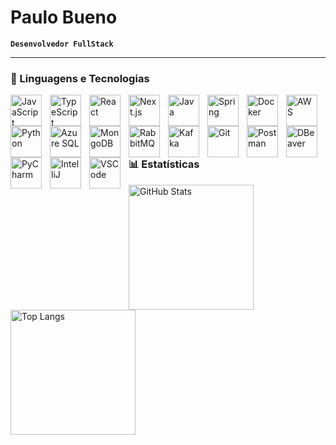 # Paulo Bueno

**`Desenvolvedor FullStack`**

---

### 🤖 Linguagens e Tecnologias

<img 
  align="left" 
  alt="JavaScript" 
  title="JavaScript" 
  width="50px" 
  style="padding-right: 10px;" 
  src="https://cdn.jsdelivr.net/gh/devicons/devicon@latest/icons/javascript/javascript-original.svg" 
/>

<img 
  align="left" 
  alt="TypeScript" 
  title="TypeScript" 
  width="50px" 
  style="padding-right: 10px;" 
  src="https://cdn.jsdelivr.net/gh/devicons/devicon@latest/icons/typescript/typescript-original.svg" 
/>

<img 
  align="left" 
  alt="React" 
  title="React" 
  width="50px" 
  style="padding-right: 10px;" 
  src="https://cdn.jsdelivr.net/gh/devicons/devicon@latest/icons/react/react-original.svg" 
/>

<img 
  align="left" 
  alt="Next.js" 
  title="Next.js" 
  width="50px" 
  style="padding-right: 10px;" 
  src="https://cdn.jsdelivr.net/gh/devicons/devicon@latest/icons/nextjs/nextjs-original.svg" 
/>

<img 
  align="left" 
  alt="Java" 
  title="Java" 
  width="50px" 
  style="padding-right: 10px;" 
  src="https://cdn.jsdelivr.net/gh/devicons/devicon@latest/icons/java/java-original.svg" 
/>

<img 
  align="left" 
  alt="Spring" 
  title="Spring" 
  width="50px" 
  style="padding-right: 10px;" 
  src="https://cdn.jsdelivr.net/gh/devicons/devicon@latest/icons/spring/spring-original.svg" 
/>

<img 
  align="left" 
  alt="Docker" 
  title="Docker" 
  width="50px" 
  style="padding-right: 10px;" 
  src="https://cdn.jsdelivr.net/gh/devicons/devicon@latest/icons/docker/docker-original.svg" 
/>

<img 
  align="left" 
  alt="AWS" 
  title="AWS" 
  width="50px" 
  style="padding-right: 10px;" 
  src="https://cdn.jsdelivr.net/gh/devicons/devicon@latest/icons/amazonwebservices/amazonwebservices-original-wordmark.svg" 
/>

<img 
  align="left" 
  alt="Python" 
  title="Python" 
  width="50px" 
  style="padding-right: 10px;" 
  src="https://cdn.jsdelivr.net/gh/devicons/devicon@latest/icons/python/python-original.svg" 
/>

<img 
  align="left" 
  alt="Azure SQL" 
  title="Azure SQL Database" 
  width="50px" 
  style="padding-right: 10px;" 
  src="https://cdn.jsdelivr.net/gh/devicons/devicon@latest/icons/azuresqldatabase/azuresqldatabase-original.svg" 
/>

<img 
  align="left" 
  alt="MongoDB" 
  title="MongoDB" 
  width="50px" 
  style="padding-right: 10px;" 
  src="https://cdn.jsdelivr.net/gh/devicons/devicon@latest/icons/mongodb/mongodb-original.svg" 
/>

<img 
  align="left" 
  alt="RabbitMQ" 
  title="RabbitMQ" 
  width="50px" 
  style="padding-right: 10px;" 
  src="https://cdn.jsdelivr.net/gh/devicons/devicon@latest/icons/rabbitmq/rabbitmq-original.svg" 
/>

<img 
  align="left" 
  alt="Kafka" 
  title="Apache Kafka" 
  width="50px" 
  style="padding-right: 10px;" 
  src="https://cdn.jsdelivr.net/gh/devicons/devicon@latest/icons/apachekafka/apachekafka-original.svg" 
/>

<img 
  align="left" 
  alt="Git" 
  title="Git" 
  width="50px" 
  style="padding-right: 10px;" 
  src="https://cdn.jsdelivr.net/gh/devicons/devicon@latest/icons/git/git-original.svg" 
/>

<img 
  align="left" 
  alt="Postman" 
  title="Postman" 
  width="50px" 
  style="padding-right: 10px;" 
  src="https://cdn.jsdelivr.net/gh/devicons/devicon@latest/icons/postman/postman-original.svg" 
/>

<img 
  align="left" 
  alt="DBeaver" 
  title="DBeaver" 
  width="50px" 
  style="padding-right: 10px;" 
  src="https://cdn.jsdelivr.net/gh/devicons/devicon@latest/icons/dbeaver/dbeaver-original.svg" 
/>

<img 
  align="left" 
  alt="PyCharm" 
  title="PyCharm" 
  width="50px" 
  style="padding-right: 10px;" 
  src="https://cdn.jsdelivr.net/gh/devicons/devicon@latest/icons/pycharm/pycharm-original.svg" 
/>

<img 
  align="left" 
  alt="IntelliJ" 
  title="IntelliJ IDEA" 
  width="50px" 
  style="padding-right: 10px;" 
  src="https://cdn.jsdelivr.net/gh/devicons/devicon@latest/icons/intellij/intellij-original.svg" 
/>

<img 
  align="left" 
  alt="VSCode" 
  title="VS Code" 
  width="50px" 
  style="padding-right: 10px;" 
  src="https://cdn.jsdelivr.net/gh/devicons/devicon@latest/icons/vscode/vscode-original.svg" 
/>

<br>

### 📊 Estatísticas

<p>
  <img 
    align="left" 
    alt="GitHub Stats" 
    height="200" 
    style="padding-right: 10px;" 
    src="https://github-readme-stats.vercel.app/api?username=Paulo4526&show_icons=true&theme=tokyonight&include_all_commits=true&locale=pt-br" 
  />

  <img 
    align="left" 
    alt="Top Langs" 
    height="200" 
    src="https://github-readme-stats.vercel.app/api/top-langs/?username=Paulo4526&theme=tokyonight&layout=compact&custom_title=Tecnologias&langs_count=9" 
  />
</p>
